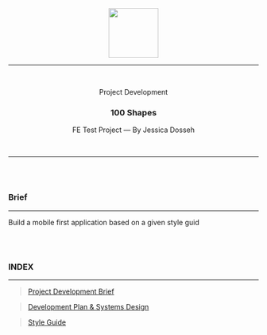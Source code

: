 <div align="center">
  <img src="https://lh3.googleusercontent.com/proxy/6fUr2fxUQv4NM764iFwCeui8Jyhn1ojSJG_4pnuGIrJOdIFdlV8RjVbCj0NqjzR3QaBNdYwE9v-NKZSV7BnOPo8rThtm8CE5bFKrXTUalADnfFmlkzQeoAOWaOHjreZlmdr2Jlnfz2a1WsA" height="100" />
  
  <hr/>
  
  <br/>
  <p> Project Development </p>
  <h3> 100 Shapes </h3>
  <p> FE Test Project — By Jessica Dosseh </p>
  <br/>
</div>

<hr/>
<br/>
<br/>

### Brief

---

Build a mobile first application based on a given style guid

<br/>
<br/>

### INDEX

---

> [Project Development Brief](https://github.com/JessicaDosseh/FE_Test-100_Shapes/blob/main/README.md)

> [Development Plan & Systems Design]()

> [Style Guide]()

<br/>
<br/>
